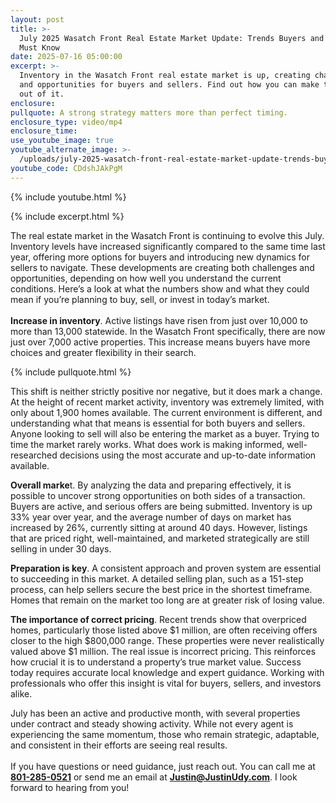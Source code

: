 ```yaml
---
layout: post
title: >-
  July 2025 Wasatch Front Real Estate Market Update: Trends Buyers and Sellers
  Must Know
date: 2025-07-16 05:00:00
excerpt: >-
  Inventory in the Wasatch Front real estate market is up, creating challenges
  and opportunities for buyers and sellers. Find out how you can make the most
  out of it. 
enclosure:
pullquote: A strong strategy matters more than perfect timing.
enclosure_type: video/mp4
enclosure_time:
use_youtube_image: true
youtube_alternate_image: >-
  /uploads/july-2025-wasatch-front-real-estate-market-update-trends-buyers-and-sellers-must-know-2.jpg
youtube_code: CDdshJAkPgM
---
```

{% include youtube.html %}

{% include excerpt.html %}

The real estate market in the Wasatch Front is continuing to evolve this July. Inventory levels have increased significantly compared to the same time last year, offering more options for buyers and introducing new dynamics for sellers to navigate. These developments are creating both challenges and opportunities, depending on how well you understand the current conditions. Here’s a look at what the numbers show and what they could mean if you’re planning to buy, sell, or invest in today’s market.<br><br>**Increase in inventory**. Active listings have risen from just over 10,000 to more than 13,000 statewide. In the Wasatch Front specifically, there are now just over 7,000 active properties. This increase means buyers have more choices and greater flexibility in their search.

{% include pullquote.html %}

This shift is neither strictly positive nor negative, but it does mark a change. At the height of recent market activity, inventory was extremely limited, with only about 1,900 homes available. The current environment is different, and understanding what that means is essential for both buyers and sellers. Anyone looking to sell will also be entering the market as a buyer. Trying to time the market rarely works. What does work is making informed, well-researched decisions using the most accurate and up-to-date information available.

**Overall marke**t. By analyzing the data and preparing effectively, it is possible to uncover strong opportunities on both sides of a transaction. Buyers are active, and serious offers are being submitted. Inventory is up 33% year over year, and the average number of days on market has increased by 26%, currently sitting at around 40 days. However, listings that are priced right, well-maintained, and marketed strategically are still selling in under 30 days.

**Preparation is key**. A consistent approach and proven system are essential to succeeding in this market. A detailed selling plan, such as a 151-step process, can help sellers secure the best price in the shortest timeframe. Homes that remain on the market too long are at greater risk of losing value.

**The importance of correct pricing**. Recent trends show that overpriced homes, particularly those listed above $1 million, are often receiving offers closer to the high $800,000 range. These properties were never realistically valued above $1 million. The real issue is incorrect pricing. This reinforces how crucial it is to understand a property’s true market value. Success today requires accurate local knowledge and expert guidance. Working with professionals who offer this insight is vital for buyers, sellers, and investors alike.

July has been an active and productive month, with several properties under contract and steady showing activity. While not every agent is experiencing the same momentum, those who remain strategic, adaptable, and consistent in their efforts are seeing real results.<br><br>If you have questions or need guidance, just reach out. You can call me at **<u>801-285-0521</u>** or send me an email at [**Justin@JustinUdy.com**](mailto:Justin@JustinUdy.com). I look forward to hearing from you!
